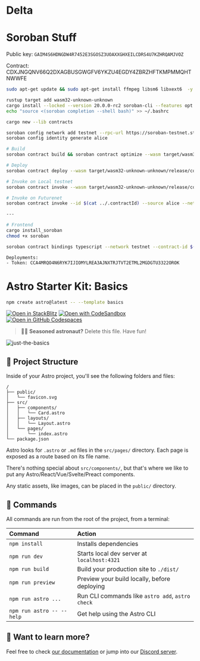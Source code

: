 # Delta

# Soroban Stuff

Public key: `GAIM4S6HDNGDW4R7452E3SGOSZ3UOAXXGHXEILCDRS4U7KZHRQAMJVOZ`

Contract: CDXJNGQNV66Q2DXAGBUSGWGFV6YKZU4EGDY4ZBRZHFTKMPMMQHTNWWFE

```bash
sudo apt-get update && sudo apt-get install ffmpeg libsm6 libxext6  -y

rustup target add wasm32-unknown-unknown
cargo install --locked --version 20.0.0-rc2 soroban-cli --features opt
echo "source <(soroban completion --shell bash)" >> ~/.bashrc

cargo new --lib contracts

soroban config network add testnet --rpc-url https://soroban-testnet.stellar.org:443 --network-passphrase "Test SDF Network ; September 2015"
soroban config identity generate alice

# Build
soroban contract build && soroban contract optimize --wasm target/wasm32-unknown-unknown/release/contracts.wasm

# Deploy
soroban contract deploy --wasm target/wasm32-unknown-unknown/release/contracts.optimized.wasm --source alice --network testnet > ../contractId

# Invoke on Local testnet
soroban contract invoke --wasm target/wasm32-unknown-unknown/release/contracts.wasm --id 1 -- hello --to friend

# Invoke on Futurenet
soroban contract invoke --id $(cat ../.contractId) --source alice --network testnet -- hello --to RPC

---

# Frontend
cargo install_soroban
chmod +x soroban

soroban contract bindings typescript --network testnet --contract-id $(cat contracts/.soroban/hello-id) --output-dir amorphous-soroban-client
```


```
Deployments:
- Token: CCA4MRQO4N6RYK7IJIOMYLREA3AJNXTRJTVT2ETML2MGDGTU3322OROK

```



# Astro Starter Kit: Basics

```sh
npm create astro@latest -- --template basics
```

[![Open in StackBlitz](https://developer.stackblitz.com/img/open_in_stackblitz.svg)](https://stackblitz.com/github/withastro/astro/tree/latest/examples/basics)
[![Open with CodeSandbox](https://assets.codesandbox.io/github/button-edit-lime.svg)](https://codesandbox.io/p/sandbox/github/withastro/astro/tree/latest/examples/basics)
[![Open in GitHub Codespaces](https://github.com/codespaces/badge.svg)](https://codespaces.new/withastro/astro?devcontainer_path=.devcontainer/basics/devcontainer.json)

> 🧑‍🚀 **Seasoned astronaut?** Delete this file. Have fun!

![just-the-basics](https://github.com/withastro/astro/assets/2244813/a0a5533c-a856-4198-8470-2d67b1d7c554)

## 🚀 Project Structure

Inside of your Astro project, you'll see the following folders and files:

```text
/
├── public/
│   └── favicon.svg
├── src/
│   ├── components/
│   │   └── Card.astro
│   ├── layouts/
│   │   └── Layout.astro
│   └── pages/
│       └── index.astro
└── package.json
```

Astro looks for `.astro` or `.md` files in the `src/pages/` directory. Each page is exposed as a route based on its file name.

There's nothing special about `src/components/`, but that's where we like to put any Astro/React/Vue/Svelte/Preact components.

Any static assets, like images, can be placed in the `public/` directory.

## 🧞 Commands

All commands are run from the root of the project, from a terminal:

| Command                   | Action                                           |
| :------------------------ | :----------------------------------------------- |
| `npm install`             | Installs dependencies                            |
| `npm run dev`             | Starts local dev server at `localhost:4321`      |
| `npm run build`           | Build your production site to `./dist/`          |
| `npm run preview`         | Preview your build locally, before deploying     |
| `npm run astro ...`       | Run CLI commands like `astro add`, `astro check` |
| `npm run astro -- --help` | Get help using the Astro CLI                     |

## 👀 Want to learn more?

Feel free to check [our documentation](https://docs.astro.build) or jump into our [Discord server](https://astro.build/chat).
